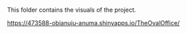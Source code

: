 This folder contains the visuals of the project.

https://473588-obianuju-anuma.shinyapps.io/TheOvalOffice/

